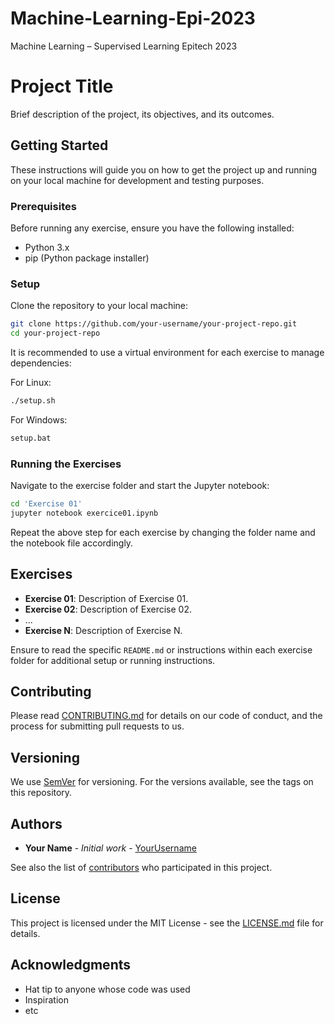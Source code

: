 # Machine-Learning-Epi-2023
Machine Learning – Supervised Learning Epitech 2023

# Project Title

Brief description of the project, its objectives, and its outcomes.

## Getting Started

These instructions will guide you on how to get the project up and running on your local machine for development and testing purposes.

### Prerequisites

Before running any exercise, ensure you have the following installed:
- Python 3.x
- pip (Python package installer)

### Setup

Clone the repository to your local machine:

```bash
git clone https://github.com/your-username/your-project-repo.git
cd your-project-repo
```

It is recommended to use a virtual environment for each exercise to manage dependencies:

For Linux:
```bash
./setup.sh
```

For Windows:
```bat
setup.bat
```

### Running the Exercises

Navigate to the exercise folder and start the Jupyter notebook:

```bash
cd 'Exercise 01'
jupyter notebook exercice01.ipynb
```

Repeat the above step for each exercise by changing the folder name and the notebook file accordingly.

## Exercises

- **Exercise 01**: Description of Exercise 01.
- **Exercise 02**: Description of Exercise 02.
- ...
- **Exercise N**: Description of Exercise N.

Ensure to read the specific `README.md` or instructions within each exercise folder for additional setup or running instructions.

## Contributing

Please read [CONTRIBUTING.md](CONTRIBUTING.md) for details on our code of conduct, and the process for submitting pull requests to us.

## Versioning

We use [SemVer](http://semver.org/) for versioning. For the versions available, see the tags on this repository.

## Authors

- **Your Name** - *Initial work* - [YourUsername](https://github.com/YourUsername)

See also the list of [contributors](https://github.com/your-username/your-project-repo/contributors) who participated in this project.

## License

This project is licensed under the MIT License - see the [LICENSE.md](LICENSE.md) file for details.

## Acknowledgments

- Hat tip to anyone whose code was used
- Inspiration
- etc
